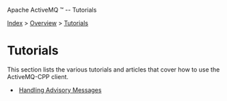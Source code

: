 Apache ActiveMQ ™ -- Tutorials 

[Index](index.html) > [Overview](../overview.md) > [Tutorials](../Overview/tutorials.md)

Tutorials
=========

This section lists the various tutorials and articles that cover how to use the ActiveMQ-CPP client.

*    [Handling Advisory Messages](../Overview/Tutorials/handling-advisory-messages.md)

